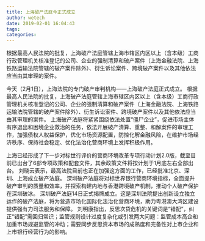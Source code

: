 ```yaml
---
title: 上海破产法庭今正式成立
author: wetech
date: 2019-02-01 16:04:43
tags: 
categories: 
---
```

根据最高人民法院的批复，上海破产法庭管辖上海市辖区内区以上（含本级）工商行政管理机关核准登记的公司、企业的强制清算和破产案件（上海金融法院、上海铁路运输法院管辖的破产案件除外）、衍生诉讼案件、跨境破产案件以及其他依法应当由其审理的案件。
<!-- more -->
今天（2月1日），上海法院的专门破产审判机构——上海破产法庭正式成立。
根据最高人民法院的批复，上海破产法庭管辖上海市辖区内区以上（含本级）工商行政管理机关核准登记的公司、企业的强制清算和破产案件（上海金融法院、上海铁路运输法院管辖的破产案件除外）、衍生诉讼案件、跨境破产案件以及其他依法应当由其审理的案件。
上海破产法庭将紧紧围绕依法处置“僵尸企业”，促进市场主体有序退出和困境企业救治的任务，依法开展破产清算、重整、和解案件的审理工作，加强债权人权益保护，优化市场资源配置，防控化解金融风险，在维护市场经济秩序、保持社会稳定、优化法治化营商环境上发挥积极作用。
 
 
上海已经形成了下一步对标世行评价的营商环境改革专项行动计划2.0版，截至目前已出台了6部专项政策和配套文件，其余政策文件将按计划于1月底左右全部出台。
刘晓云表示，最高法院目前也正在加强这方面的工作，已经批准北京、深圳、上海成立破产法庭。
深圳破产法庭将对标世界银行营商环境指标，全面提升破产审判的质量和效率，并探索构建内地与香港跨境破产机制，推动个人破产保护在深圳破冰。
深圳破产法庭14日正式揭牌成立。这是深圳法院提出创新设立独立运作的破产法庭，将为营造市场化国际化法治化营商环境，助力粤港澳大湾区建设提供强有力司法服务和保障。
刘明康指出，反思次贷危机的关键词是“错配”，纠正“错配”需回归常识；监管规则设计过度复杂化或引发两大问题：监管成本高企和加重市场规避监管的冲动；需要同步反思资本市场的成熟度和完备性对上市企业和上市银行经营行为的影响。
